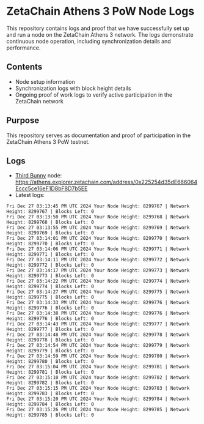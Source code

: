 # ZetaChain Athens 3 PoW Node Logs
This repository contains logs and proof that we have successfully set up and run a node on the ZetaChain Athens 3 network. The logs demonstrate continuous node operation, including synchronization details and performance.

## Contents
- Node setup information
- Synchronization logs with block height details
- Ongoing proof of work logs to verify active participation in the ZetaChain network

## Purpose
This repository serves as documentation and proof of participation in the ZetaChain Athens 3 PoW testnet.

## Logs

- [Third Bunny](https://thirdbunny.xyz/) node: https://athens.explorer.zetachain.com/address/0x225254d35dE666064Eccc5ce16eF1D8bF8D7b5EE
- Latest logs:
```
Fri Dec 27 03:13:45 PM UTC 2024 Your Node Height: 8299767 | Network Height: 8299767 | Blocks Left: 0
Fri Dec 27 03:13:50 PM UTC 2024 Your Node Height: 8299768 | Network Height: 8299768 | Blocks Left: 0
Fri Dec 27 03:13:55 PM UTC 2024 Your Node Height: 8299769 | Network Height: 8299769 | Blocks Left: 0
Fri Dec 27 03:14:01 PM UTC 2024 Your Node Height: 8299770 | Network Height: 8299770 | Blocks Left: 0
Fri Dec 27 03:14:06 PM UTC 2024 Your Node Height: 8299771 | Network Height: 8299771 | Blocks Left: 0
Fri Dec 27 03:14:11 PM UTC 2024 Your Node Height: 8299772 | Network Height: 8299772 | Blocks Left: 0
Fri Dec 27 03:14:17 PM UTC 2024 Your Node Height: 8299773 | Network Height: 8299773 | Blocks Left: 0
Fri Dec 27 03:14:22 PM UTC 2024 Your Node Height: 8299774 | Network Height: 8299774 | Blocks Left: 0
Fri Dec 27 03:14:27 PM UTC 2024 Your Node Height: 8299775 | Network Height: 8299775 | Blocks Left: 0
Fri Dec 27 03:14:33 PM UTC 2024 Your Node Height: 8299776 | Network Height: 8299776 | Blocks Left: 0
Fri Dec 27 03:14:38 PM UTC 2024 Your Node Height: 8299776 | Network Height: 8299776 | Blocks Left: 0
Fri Dec 27 03:14:43 PM UTC 2024 Your Node Height: 8299777 | Network Height: 8299777 | Blocks Left: 0
Fri Dec 27 03:14:48 PM UTC 2024 Your Node Height: 8299778 | Network Height: 8299778 | Blocks Left: 0
Fri Dec 27 03:14:54 PM UTC 2024 Your Node Height: 8299779 | Network Height: 8299779 | Blocks Left: 0
Fri Dec 27 03:14:59 PM UTC 2024 Your Node Height: 8299780 | Network Height: 8299780 | Blocks Left: 0
Fri Dec 27 03:15:04 PM UTC 2024 Your Node Height: 8299781 | Network Height: 8299781 | Blocks Left: 0
Fri Dec 27 03:15:10 PM UTC 2024 Your Node Height: 8299782 | Network Height: 8299782 | Blocks Left: 0
Fri Dec 27 03:15:15 PM UTC 2024 Your Node Height: 8299783 | Network Height: 8299783 | Blocks Left: 0
Fri Dec 27 03:15:20 PM UTC 2024 Your Node Height: 8299784 | Network Height: 8299784 | Blocks Left: 0
Fri Dec 27 03:15:26 PM UTC 2024 Your Node Height: 8299785 | Network Height: 8299785 | Blocks Left: 0
```
